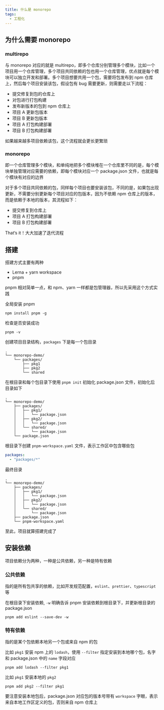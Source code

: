 ```yaml
---
title: 什么是 monorepo
tags:
  - 工程化
---
```

## 为什么需要 monorepo

### multirepo

与 monorepo 对应的就是 multirepo，即多个仓库分别管理多个模块，比如一个项目用一个仓库管理，多个项目共同依赖的包也用一个仓库管理，优点就是每个模块可以独立开发和部署。多个项目想要共用一个包，需要将包发布到 npm 仓库上，然后每个项目安装该包，假设包有 bug 需要更新，则需要走以下流程：

- 提交修复到包的仓库上
- 对包进行打包构建
- 发布新版本的包到 npm 仓库上
- 项目 A 更新包版本
- 项目 B 更新包版本
- 项目 A 打包构建部署
- 项目 B 打包构建部署

如果越来越多项目依赖该包，这个流程就会更长更繁琐

### monorepo

即一个仓库管理多个模块，和单纯地把多个模块堆在一个仓库里不同的是，每个模块单独管理对应需要的依赖，即每个模块对应一个 package.json 文件，也就是每个模块有对应的边界

对于多个项目共同依赖的包，同样每个项目也要安装该包，不同的是，如果包出现更新，不需要分别更新每个项目对应的包版本，因为不依赖 npm 仓库上的版本，而是依赖于本地的版本，其流程如下：

- 提交修复到仓库上
- 项目 A 打包构建部署
- 项目 B 打包构建部署

That‘s it！大大加速了迭代流程

## 搭建

搭建方式主要有两种

- Lerna + yarn workspace
- pnpm

pnpm 相对简单一点，和 npm、yarn 一样都是包管理器，所以先采用这个方式实践

全局安装 pnpm

```shell
npm install pnpm -g
```

检查是否安装成功

```shell
pnpm -v
```

创建项目目录结构，`packages` 下是每一个包目录

```shell
.
└── monorepo-demo/
    └── packages/
        ├── pkg1
        ├── pkg2
        └── shared
```

在根目录和每个包目录下使用 `pnpm init` 初始化 package.json 文件，初始化后目录如下

```shell
.
└── monorepo-demo/
    ├── packages/
    │   ├── pkg1/
    │   │   └── package.json
    │   ├── pkg2/
    │   │   └── package.json
    │   └── shared/
    │       └── package.json
    └── package.json
```

根目录下创建 `pnpm-workspace.yaml` 文件，表示工作区中包含哪些包

```yml
packages:
  - "packages/*"
```

最终目录

```shell
.
└── monorepo-demo/
    ├── packages/
    │   ├── pkg1/
    │   │   └── package.json
    │   ├── pkg2/
    │   │   └── package.json
    │   └── shared/
    │       └── package.json
    ├── package.json
    └── pnpm-workspace.yaml
```

至此，项目就算搭建完成了

## 安装依赖

项目依赖分为两种，一种是公共依赖，另一种是特有依赖

### 公共依赖

指的是所有包共享的依赖，比如开发规范配置，`eslint`、`prettier`、`typescript` 等

在根目录下安装依赖, `-w` 明确告诉 pnpm 安装依赖到根目录下，并更新根目录的 package.json

```shell
pnpm add eslint --save-dev -w
```

### 特有依赖

指的是某个包依赖本地另一个包或来自 npm 的包

比如 `pkg1` 安装 npm 上的 `lodash`，使用 `--filter` 指定安装到本地哪个包，名字和 package.json 中的 `name` 字段对应

```shell
pnpm add lodash --filter pkg1
```

比如 `pkg1` 安装本地的 `pkg2`

```shell
pnpm add pkg2 --filter pkg1
```

要注意安装本地包后，package.json 对应包的版本号带有 `workspace` 字眼，表示来自本地工作区定义的包，否则来自 npm 仓库上
